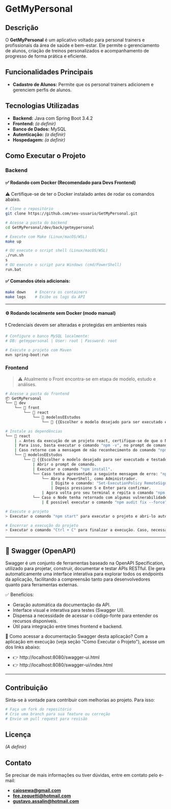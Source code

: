 # GetMyPersonal

## Descrição
O **GetMyPersonal** é um aplicativo voltado para personal trainers e profissionais da área de saúde e bem-estar. Ele permite o gerenciamento de alunos, criação de treinos personalizados e acompanhamento de progresso de forma prática e eficiente.

## Funcionalidades Principais
- **Cadastro de Alunos:** Permite que os personal trainers adicionem e gerenciem perfis de alunos.

## Tecnologias Utilizadas
- **Backend:** Java com Spring Boot 3.4.2
- **Frontend:** *(a definir)*
- **Banco de Dados:** MySQL
- **Autenticação:** *(a definir)*
- **Hospedagem:** *(a definir)*

## Como Executar o Projeto

### Backend

#### ✅ Rodando com Docker (Recomendado para Devs Frontend)
⚠️ Certifique-se de ter o Docker instalado antes de rodar os comandos abaixo.
```bash
# Clone o repositório
git clone https://github.com/seu-usuario/GetMyPersonal.git

# Acesse a pasta do backend
cd GetMyPersonal/dev/back/getmypersonal

# Execute com Make (Linux/macOS/WSL)
make up

# OU execute o script shell (Linux/macOS/WSL)
./run.sh
s
# OU execute o script para Windows (cmd/PowerShell)
run.bat
```

#### ✅ Comandos úteis adicionais:
```bash
make down    # Encerra os containers
make logs    # Exibe os logs da API
```

---

#### ⚙️ Rodando localmente sem Docker (modo manual)
❗ Credenciais devem ser alteradas e protegidas em ambientes reais
```bash
# Configure o banco MySQL localmente:
# DB: getmypersonal | User: root | Password: root

# Execute o projeto com Maven
mvn spring-boot:run
```

### Frontend
> ⚠️ Atualmente o Front encontra-se em etapa de modelo, estudo e análises.
```bash
# Acesse a pasta do frontend
📦 GetMyPersonal
└── 📁 dev
    └── 📁 front
        └── 📁 react
            └── 📁 modelosEEstudos
                └── 📁 {{Escolher o modelo desejado para ser executado e testado}}

# Instale as dependências
└── 📁 react
    | ⚠️ Antes da execução de um projeto react, certifique-se de que o Node.js esteja instalado corretamente.
    | Para isso, basta executar o comando "npm -v", no prompt de comando. Caso esteja tudo certo, será apresentado a versão do Node que está instalado.
    | Caso retorne com a mensagem de não reconhecimento do comando "npm", basta baixar e seguir os passos de instalação do Node.js através do siite oficial: http://nodejs.org/en.
    └── 📁 modelosEEstudos
        └── 📁 {{Escolher o modelo desejado para ser executado e testado}}
            | Abrir o prompt de comando.
            | Executar o comando "npm install".
            └── Caso tenha apresentado a seguinte mensagem de erro: "npm.ps1 não pode ser carregado porque a execução de scripts foi desabilitada neste sistema.", seguir os passos abaixo.
                └── Abra o PowerShell, como Administrador.
                    | Digite o comando: "Set-ExecutionPolicy RemoteSigned -Scope CurrentUser".
                    | Depois pressione S e Enter para confirmar.
                | Agora volta pro seu terminal e repita o comando "npm install".
            └── Caso o Node tenha retornado com algumas vulnerabilidades, seguir os passos abaixo.
                | É possível executar o comando "npm audit fix --force" para resolver, "automaticamente", algumas delas.

# Execute o projeto
> Executar o comando "npm start" para executar o projeto e abri-lo automaticamente pelo Node.js

# Encerrar a execução do projeto
> Executar o comando "Ctrl + C" para finalzar a execução. Caso, necessário confirmação, basta digitar "Y" e teclar "Enter"
```

---

## 📘 Swagger (OpenAPI)
Swagger é um conjunto de ferramentas baseado na OpenAPI Specification, utilizado para projetar, construir, documentar e testar APIs RESTful. Ele gera automaticamente uma interface interativa para explorar todos os endpoints da aplicação, facilitando a compreensão tanto para desenvolvedores quanto para ferramentas externas.

✅ Benefícios:
- Geração automática da documentação da API.
- Interface visual e interativa para testes (Swagger UI).
- Dispensa a necessidade de acessar o código-fonte para entender os recursos disponíveis.
- Útil para integração entre times frontend e backend.

🚀 Como acessar a documentação Swagger desta aplicação?
Com a aplicação em execução (veja seção "Como Executar o Projeto"), acesse um dos links abaixo:
- 👉 http://localhost:8080/swagger-ui.html
- 👉 http://localhost:8080/swagger-ui/index.html

---

## Contribuição
Sinta-se à vontade para contribuir com melhorias ao projeto. Para isso:
```bash
# Faça um fork do repositório
# Crie uma branch para sua feature ou correção
# Envie um pull request para revisão
```

## Licença
*(A definir)*

## Contato
Se precisar de mais informações ou tiver dúvidas, entre em contato pelo e-mail:

- **caiosewa@gmail.com**  
- **fee.zequetti@hotmail.com**  
- **gustavo.assalin@hotmail.com**

